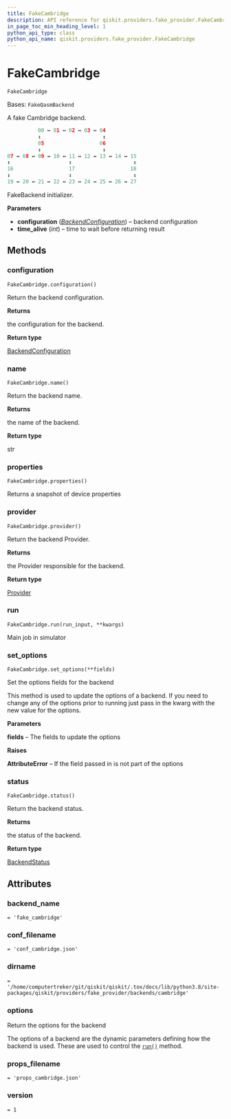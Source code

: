 ```yaml
---
title: FakeCambridge
description: API reference for qiskit.providers.fake_provider.FakeCambridge
in_page_toc_min_heading_level: 1
python_api_type: class
python_api_name: qiskit.providers.fake_provider.FakeCambridge
---
```


# FakeCambridge

<span id="qiskit.providers.fake_provider.FakeCambridge" />

`FakeCambridge`

Bases: `FakeQasmBackend`

A fake Cambridge backend.

```python
          00 ↔ 01 ↔ 02 ↔ 03 ↔ 04
          ↕                    ↕
          05                  06
          ↕                    ↕
07 ↔ 08 ↔ 09 ↔ 10 ↔ 11 ↔ 12 ↔ 13 ↔ 14 ↔ 15
↕                   ↕                    ↕
16                  17                  18
↕                   ↕                    ↕
19 ↔ 20 ↔ 21 ↔ 22 ↔ 23 ↔ 24 ↔ 25 ↔ 26 ↔ 27
```

FakeBackend initializer.

**Parameters**

*   **configuration** ([*BackendConfiguration*](qiskit.providers.models.BackendConfiguration "qiskit.providers.models.BackendConfiguration")) – backend configuration
*   **time\_alive** (*int*) – time to wait before returning result

## Methods

<span id="qiskit-providers-fake-provider-fakecambridge-configuration" />

### configuration

<span id="qiskit.providers.fake_provider.FakeCambridge.configuration" />

`FakeCambridge.configuration()`

Return the backend configuration.

**Returns**

the configuration for the backend.

**Return type**

[BackendConfiguration](qiskit.providers.models.BackendConfiguration "qiskit.providers.models.BackendConfiguration")

<span id="qiskit-providers-fake-provider-fakecambridge-name" />

### name

<span id="qiskit.providers.fake_provider.FakeCambridge.name" />

`FakeCambridge.name()`

Return the backend name.

**Returns**

the name of the backend.

**Return type**

str

<span id="qiskit-providers-fake-provider-fakecambridge-properties" />

### properties

<span id="qiskit.providers.fake_provider.FakeCambridge.properties" />

`FakeCambridge.properties()`

Returns a snapshot of device properties

<span id="qiskit-providers-fake-provider-fakecambridge-provider" />

### provider

<span id="qiskit.providers.fake_provider.FakeCambridge.provider" />

`FakeCambridge.provider()`

Return the backend Provider.

**Returns**

the Provider responsible for the backend.

**Return type**

[Provider](qiskit.providers.Provider "qiskit.providers.Provider")

<span id="qiskit-providers-fake-provider-fakecambridge-run" />

### run

<span id="qiskit.providers.fake_provider.FakeCambridge.run" />

`FakeCambridge.run(run_input, **kwargs)`

Main job in simulator

<span id="qiskit-providers-fake-provider-fakecambridge-set-options" />

### set\_options

<span id="qiskit.providers.fake_provider.FakeCambridge.set_options" />

`FakeCambridge.set_options(**fields)`

Set the options fields for the backend

This method is used to update the options of a backend. If you need to change any of the options prior to running just pass in the kwarg with the new value for the options.

**Parameters**

**fields** – The fields to update the options

**Raises**

**AttributeError** – If the field passed in is not part of the options

<span id="qiskit-providers-fake-provider-fakecambridge-status" />

### status

<span id="qiskit.providers.fake_provider.FakeCambridge.status" />

`FakeCambridge.status()`

Return the backend status.

**Returns**

the status of the backend.

**Return type**

[BackendStatus](qiskit.providers.models.BackendStatus "qiskit.providers.models.BackendStatus")

## Attributes

<span id="qiskit.providers.fake_provider.FakeCambridge.backend_name" />

### backend\_name

`= 'fake_cambridge'`

<span id="qiskit.providers.fake_provider.FakeCambridge.conf_filename" />

### conf\_filename

`= 'conf_cambridge.json'`

<span id="qiskit.providers.fake_provider.FakeCambridge.dirname" />

### dirname

`= '/home/computertreker/git/qiskit/qiskit/.tox/docs/lib/python3.8/site-packages/qiskit/providers/fake_provider/backends/cambridge'`

<span id="qiskit.providers.fake_provider.FakeCambridge.options" />

### options

Return the options for the backend

The options of a backend are the dynamic parameters defining how the backend is used. These are used to control the [`run()`](qiskit.providers.fake_provider.FakeCambridge#run "qiskit.providers.fake_provider.FakeCambridge.run") method.

<span id="qiskit.providers.fake_provider.FakeCambridge.props_filename" />

### props\_filename

`= 'props_cambridge.json'`

<span id="qiskit.providers.fake_provider.FakeCambridge.version" />

### version

`= 1`

